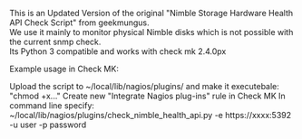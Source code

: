 This is an Updated Version of the original "Nimble Storage Hardware Health API Check Script" from geekmungus. <br>
We use it mainly to monitor physical Nimble disks which is not possible with the current snmp check.<br>
Its Python 3 compatible and works with check mk 2.4.0px <br>


Example usage in Check MK:

Upload the script to ~/local/lib/nagios/plugins/ and make it executebale: "chmod +x..."
Create new "Integrate Nagios plug-ins" rule in Check MK
In command line specify: ~/local/lib/nagios/plugins/check_nimble_health_api.py -e https://xxxx:5392 -u user -p password


